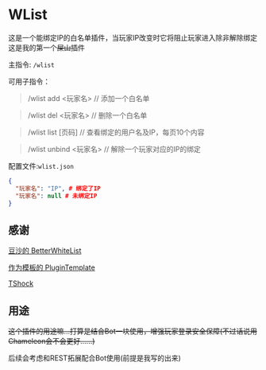 # WList

这是一个能绑定IP的白名单插件，当玩家IP改变时它将阻止玩家进入除非解除绑定
这是我的第一个~~屎山~~插件

主指令: `/wlist`

可用子指令：

> /wlist add <玩家名> // 添加一个白名单

> /wlist del <玩家名> // 删除一个白名单

> /wlist list [页码] // 查看绑定的用户名及IP，每页10个内容

> /wlist unbind <玩家名> // 解除一个玩家对应的IP的绑定

配置文件:`wlist.json`

```json
{
  "玩家名": "IP", # 绑定了IP
  "玩家名": null # 未绑定IP
}
```

## 感谢

[豆沙的 BetterWhiteList](https://gitee.com/Crafty/BetterWhitelist)

[作为模板的 PluginTemplate](https://github.com/TShockResources/PluginTemplate)

[TShock](https://github.com/Pryaxis/TShock)

## 用途

~~这个插件的用途嘛...打算是结合Bot一块使用，增强玩家登录安全保障(不过话说用Chameleon会不会更好......)~~

后续会考虑和REST拓展配合Bot使用(前提是我写的出来)

